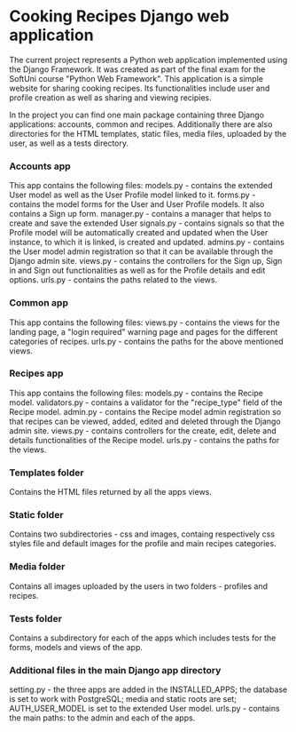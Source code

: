 # Cooking Recipes Django web application
The current project represents a Python web application implemented using the Django Framework. It was created as part of the final exam for the SoftUni course "Python Web Framework".
This application is a simple website for sharing cooking recipes. Its functionalities include user and profile creation as well as sharing and viewing recipies.

In the project you can find one main package containing three Django applications: accounts, common and recipes. Additionally there are also directories for the HTML templates, static files, media files, uploaded by the user, as well as a tests directory.

### Accounts app
This app contains the following files:
models.py - contains the extended User model as well as the User Profile model linked to it.
forms.py - contains the model forms for the User and User Profile models. It also contains a Sign up form.
manager.py - contains a manager that helps to create and save the extended User
signals.py - contains signals so that the Profile model will be automatically created and updated when the User instance, to which it is linked, is created and updated.
admins.py - contains the User model admin registration so that it can be available through the Django admin site.
views.py - contains the controllers for the Sign up, Sign in and Sign out functionalities as well as for the Profile details and edit options.
urls.py - contains the paths related to the views.

### Common app
This app contains the following files:
views.py - contains the views for the landing page, a "login required" warning page and pages for the different categories of recipes.
urls.py - contains the paths for the above mentioned views.

### Recipes app
This app contains the following files:
models.py - contains the Recipe model.
validators.py - contains a validator for the "recipe_type" field of the Recipe model.
admin.py - contains the Recipe model admin registration so that recipes can be viewed, added, edited and deleted through the Django admin site.
views.py - contains controllers for the create, edit, delete and details functionalities of the Recipe model.
urls.py - contains the paths for the views.

### Templates folder
Contains the HTML files returned by all the apps views.

### Static folder
Contains two subdirectories - css and images, containg respectively css styles file and default images for the profile and main recipes categories.

### Media folder
Contains all images uploaded by the users in two folders - profiles and recipes.

### Tests folder
Contains a subdirectory for each of the apps which includes tests for the forms, models and views of the app.

### Additional files in the main Django app directory
setting.py - the three apps are added in the INSTALLED_APPS; the database is set to work with PostgreSQL; media and static roots are set; AUTH_USER_MODEL is set to the extended User model.
urls.py - contains the main paths: to the admin and each of the apps.